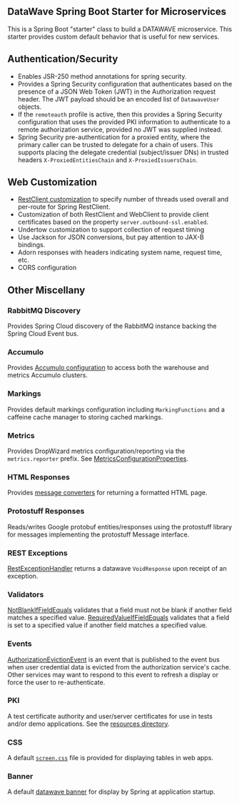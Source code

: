## DataWave Spring Boot Starter for Microservices

This is a Spring Boot "starter" class to build a DATAWAVE microservice. This
starter provides custom default behavior that is useful for new services.

## Authentication/Security

* Enables JSR-250 method annotations for spring security.
* Provides a Spring Security configuration that authenticates based on
  the presence of a JSON Web Token (JWT) in the Authorization request header.
  The JWT payload should be an encoded list of `DatawaveUser` objects.
* If the `remoteauth` profile is active, then this provides a Spring Security
  configuration that uses the provided PKI information to authenticate to a
  remote authorization service, provided no JWT was supplied instead.
* Spring Security pre-authentication for a proxied entity, where the primary
  caller can be trusted to delegate for a chain of users. This supports
  placing the delegate credential (subject/issuer DNs) in trusted headers
  `X-ProxiedEntitiesChain` and `X-ProxiedIssuersChain`.

## Web Customization

* [RestClient customization](src/main/java/datawave/microservice/config/web/RestClientProperties.java)
  to specify number of threads used overall and per-route for Spring RestClient.
* Customization of both RestClient and WebClient to provide client certificates
  based on the property `server.outbound-ssl.enabled`.
* Undertow customization to support collection of request timing
* Use Jackson for JSON conversions, but pay attention to JAX-B bindings.
* Adorn responses with headers indicating system name, request time, etc.
* CORS configuration

## Other Miscellany

### RabbitMQ Discovery

Provides Spring Cloud discovery of the RabbitMQ instance backing the
Spring Cloud Event bus.

### Accumulo

Provides [Accumulo configuration](src/main/java/datawave/microservice/config/accumulo/AccumuloClientConfiguration.java)
to access both the warehouse and metrics Accumulo clusters.

### Markings

Provides default markings configuration including `MarkingFunctions` and
a caffeine cache manager to storing cached markings.

### Metrics

Provides DropWizard metrics configuration/reporting via the
`metrics.reporter` prefix. See [MetricsConfigurationProperties](src/main/java/datawave/microservice/config/metrics/MetricsConfigurationProperties.java).

### HTML Responses

Provides [message converters](src/main/java/datawave/microservice/http/converter/html)
for returning a formatted HTML page.

### Protostuff Responses

Reads/writes Google protobuf entities/responses using the protostuff library
for messages implementing the protostuff Message interface.

### REST Exceptions

[RestExceptionHandler](src/main/java/datawave/microservice/rest/exception/RestExceptionHandler.java)
returns a datawave `VoidResponse` upon receipt of an exception.

### Validators

[NotBlankIfFieldEquals](src/main/java/datawave/microservice/validator/NotBlankIfFieldEquals.java)
validates that a field must not be blank if another field matches a specified
value.
[RequiredValueIfFieldEquals](src/main/java/datawave/microservice/validator/RequiredValueIfFieldEquals.java)
validates that a field is set to a specified value if another field matches a
specified value.

### Events

[AuthorizationEvictionEvent](src/main/java/org/springframework/cloud/bus/event/AuthorizationEvictionEvent.java)
is an event that is published to the event bus when user credential data is
evicted from the authorization service's cache. Other services may want to
respond to this event to refresh a display or force the user to re-authenticate.

### PKI

A test certificate authority and user/server certificates for use in tests
and/or demo applications. See the [resources directory](src/main/resources).

### CSS

A default [`screen.css`](src/main/resources/css/screen.css) file is provided
for displaying tables in web apps.

### Banner

A default [datawave banner](src/main/resources/banner.txt) for display by
Spring at application startup.